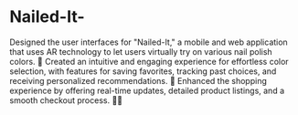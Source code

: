 # Nailed-It-

Designed the user interfaces for "Nailed-It," a mobile and web application that uses AR technology to let users virtually try on various nail polish colors. 🌟 Created an intuitive and engaging experience for effortless color selection, with features for saving favorites, tracking past choices, and receiving personalized recommendations. 💅 Enhanced the shopping experience by offering real-time updates, detailed product listings, and a smooth checkout process. 🛒✨
